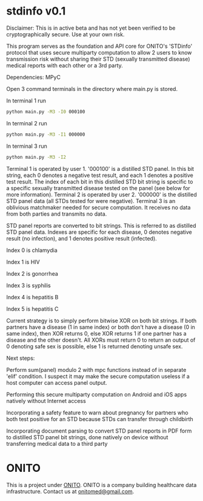 # stdinfo v0.1

Disclaimer: This is in active beta and has not yet been verified to be cryptographically secure. Use at your own risk.

This program serves as the foundation and API core for ONITO's 'STDinfo' protocol that uses secure multiparty computation to allow 2 users to know transmission risk without sharing their STD (sexually transmitted disease) medical reports with each other or a 3rd party.

Dependencies:
MPyC

Open 3 command terminals in the directory where main.py is stored. 

In terminal 1 run
```bash
python main.py -M3 -I0 000100
```
In terminal 2 run
```bash
python main.py -M3 -I1 000000
```

In terminal 3 run
```bash
python main.py -M3 -I2
```

Terminal 1 is operated by user 1. '000100' is a distilled STD panel. In this bit string, each 0 denotes a negative test result, and each 1 denotes a positive test result. The index of each bit in this distilled STD bit string is specific to a specific sexually transmitted disease tested on the panel (see below for more information).
Terminal 2 is operated by user 2. '000000' is the distilled STD panel data (all STDs tested for were negative).
Terminal 3 is an oblivious matchmaker needed for secure computation. It receives no data from both parties and transmits no data.

STD panel reports are converted to bit strings. This is referred to as distilled STD panel data. Indexes are specific for each disease, 0 denotes negative result (no infection), and 1 denotes positive result (infected).


Index 0 is chlamydia


Index 1 is HIV


Index 2 is gonorrhea


Index 3 is syphilis


Index 4 is hepatitis B


Index 5 is hepatitis C

Current strategy is to simply perform bitwise XOR on both bit strings. If both partners have a disease (1 in same index) or both don't have a disease (0 in same index), then XOR returns 0, else XOR returns 1 if one partner has a disease and the other doesn't. All XORs must return 0 to return an output of 0 denoting safe sex is possible, else 1 is returned denoting unsafe sex.

Next steps:


Perform sum(panel) modulo 2 with mpc functions instead of in separate 'elif' condition. I suspect it may make the secure computation useless if a host computer can access panel output.


Performing this secure multiparty computation on Android and iOS apps natively without Internet access


Incorporating a safety feature to warn about pregnancy for partners who both test positive for an STD because STDs can transfer through childbirth


Incorporating document parsing to convert STD panel reports in PDF form to distilled STD panel bit strings, done natively on device without transferring medical data to a 
third party

# ONITO

This is a project under [ONITO](https://onitomed.github.io). ONITO is a company building healthcare data infrastructure. Contact us at onitomed@gmail.com.
